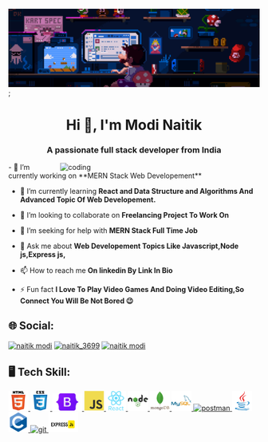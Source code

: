 ![logo](banner.gif);
<h1 align="center">Hi 👋, I'm Modi Naitik</h1>
<h3 align="center">A passionate full stack developer from India</h3>

<img align="right" alt="coding" width="400" src="https://media.tenor.com/DkLuqx5rQcUAAAAM/cat.gif">
- 🔭 I’m currently working on **MERN Stack Web Developement**

- 🌱 I’m currently learning **React and Data Structure and Algorithms And Advanced Topic Of Web Developement.**

- 👯 I’m looking to collaborate on **Freelancing Project To Work On**

- 🤝 I’m seeking for help with **MERN Stack Full Time Job**

- 💬 Ask me about **Web Developement Topics Like Javascript,Node js,Express js,**

- 📫 How to reach me **On linkedin By Link In Bio**

- ⚡ Fun fact **I Love To Play Video Games And Doing Video Editing,So Connect You Will Be Not Bored 😉**

<h2 align="left"><B>🌐 Social:</B></h2>
<p align="left">
<a href="https://www.linkedin.com/in/naitik-modi/" target="blank"><img align="center" src="https://raw.githubusercontent.com/rahuldkjain/github-profile-readme-generator/master/src/images/icons/Social/linked-in-alt.svg" alt="naitik modi" height="30" width="40" /></a>
<a href="https://www.leetcode.com/naitik_3699" target="blank"><img align="center" src="https://raw.githubusercontent.com/rahuldkjain/github-profile-readme-generator/master/src/images/icons/Social/leet-code.svg" alt="naitik_3699" height="30" width="40" /></a>
<a href="https://www.instagram.com/naitik099?igsh=MWlza296aTIzZGsxaw==" target="blank"><img align="center" src="https://raw.githubusercontent.com/rahuldkjain/github-profile-readme-generator/master/src/images/icons/Social/instagram.svg" alt="naitik modi" height="30" width="40" /></a>
</p>

<h2 align="left" height="100"><B>🖥️ Tech Skill:</B></h2>
<p align="left">  <a href="https://www.w3.org/html/" target="_blank" rel="noreferrer"> <img src="https://raw.githubusercontent.com/devicons/devicon/master/icons/html5/html5-original-wordmark.svg" alt="html5" width="40" height="40"/> </a> 
  <a href="https://www.w3schools.com/css/" target="_blank" rel="noreferrer"> <img src="https://raw.githubusercontent.com/devicons/devicon/master/icons/css3/css3-original-wordmark.svg" alt="css3" width="40" height="40"/> </a>
  <a href="https://getbootstrap.com" target="_blank" rel="noreferrer"> <img src="finalbootstrap.png" alt="bootstrap" height="35" /> </a>
  <a href="https://developer.mozilla.org/en-US/docs/Web/JavaScript" target="_blank" rel="noreferrer"> <img src="https://raw.githubusercontent.com/devicons/devicon/master/icons/javascript/javascript-original.svg" alt="javascript" width="40" height="40"/> </a> 
  <a href="https://reactjs.org/" target="_blank" rel="noreferrer"> <img src="https://raw.githubusercontent.com/devicons/devicon/master/icons/react/react-original-wordmark.svg" alt="react" width="40" height="40"/> </a>
  <a href="https://nodejs.org" target="_blank" rel="noreferrer"> <img src="https://raw.githubusercontent.com/devicons/devicon/master/icons/nodejs/nodejs-original-wordmark.svg" alt="nodejs" width="40" height="40"/> </a> 
  <a href="https://www.mongodb.com/" target="_blank" rel="noreferrer"> <img src="https://raw.githubusercontent.com/devicons/devicon/master/icons/mongodb/mongodb-original-wordmark.svg" alt="mongodb" width="40" height="40"/> </a> 
  <a href="https://www.mysql.com/" target="_blank" rel="noreferrer"> <img src="https://raw.githubusercontent.com/devicons/devicon/master/icons/mysql/mysql-original-wordmark.svg" alt="mysql" width="40" height="40"/> </a> 
  <a href="https://postman.com" target="_blank" rel="noreferrer"> <img src="https://www.vectorlogo.zone/logos/getpostman/getpostman-icon.svg" alt="postman" width="40" height="40"/> </a> 
  <a href="https://www.java.com" target="_blank" rel="noreferrer"> <img src="https://raw.githubusercontent.com/devicons/devicon/master/icons/java/java-original.svg" alt="java" width="40" height="40"/> </a> 
 <a href="https://www.cprogramming.com/" target="_blank" rel="noreferrer"> <img src="https://raw.githubusercontent.com/devicons/devicon/master/icons/c/c-original.svg" alt="c" width="40" height="40"/> </a>
  <a href="https://git-scm.com/" target="_blank" rel="noreferrer"> <img src="https://www.vectorlogo.zone/logos/git-scm/git-scm-icon.svg" alt="git" width="40" height="40"/> </a>
  <a href="https://expressjs.com" target="_blank" rel="noreferrer"> <img src="finalex.png" alt="express" width="60" height="40"/> </a>
</p>
